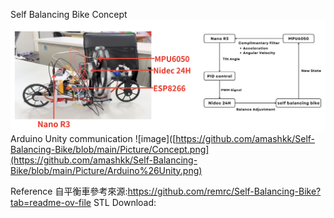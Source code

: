 Self Balancing Bike Concept
![image](https://github.com/amashkk/Self-Balancing-Bike/blob/main/Picture/Concept.png)
Arduino Unity communication
![image]([https://github.com/amashkk/Self-Balancing-Bike/blob/main/Picture/Concept.png](https://github.com/amashkk/Self-Balancing-Bike/blob/main/Picture/Arduino%26Unity.png)

Reference
自平衡車參考來源:https://github.com/remrc/Self-Balancing-Bike?tab=readme-ov-file
STL Download:
